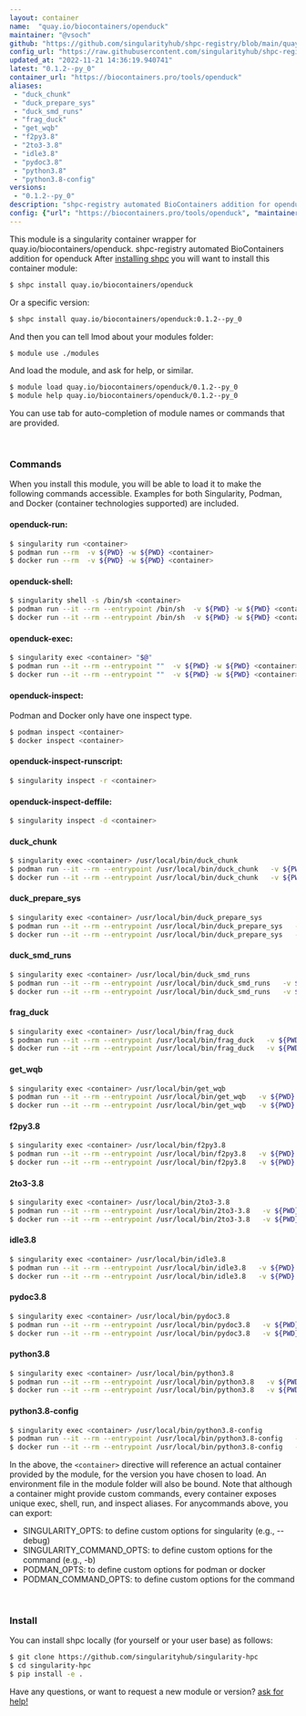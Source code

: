 ```yaml
---
layout: container
name:  "quay.io/biocontainers/openduck"
maintainer: "@vsoch"
github: "https://github.com/singularityhub/shpc-registry/blob/main/quay.io/biocontainers/openduck/container.yaml"
config_url: "https://raw.githubusercontent.com/singularityhub/shpc-registry/main/quay.io/biocontainers/openduck/container.yaml"
updated_at: "2022-11-21 14:36:19.940741"
latest: "0.1.2--py_0"
container_url: "https://biocontainers.pro/tools/openduck"
aliases:
 - "duck_chunk"
 - "duck_prepare_sys"
 - "duck_smd_runs"
 - "frag_duck"
 - "get_wqb"
 - "f2py3.8"
 - "2to3-3.8"
 - "idle3.8"
 - "pydoc3.8"
 - "python3.8"
 - "python3.8-config"
versions:
 - "0.1.2--py_0"
description: "shpc-registry automated BioContainers addition for openduck"
config: {"url": "https://biocontainers.pro/tools/openduck", "maintainer": "@vsoch", "description": "shpc-registry automated BioContainers addition for openduck", "latest": {"0.1.2--py_0": "sha256:28c0db678edbdeec5c7e8f1e54cdf8616b6af860af4920ccf82c6cc4991f50f7"}, "tags": {"0.1.2--py_0": "sha256:28c0db678edbdeec5c7e8f1e54cdf8616b6af860af4920ccf82c6cc4991f50f7"}, "docker": "quay.io/biocontainers/openduck", "aliases": {"duck_chunk": "/usr/local/bin/duck_chunk", "duck_prepare_sys": "/usr/local/bin/duck_prepare_sys", "duck_smd_runs": "/usr/local/bin/duck_smd_runs", "frag_duck": "/usr/local/bin/frag_duck", "get_wqb": "/usr/local/bin/get_wqb", "f2py3.8": "/usr/local/bin/f2py3.8", "2to3-3.8": "/usr/local/bin/2to3-3.8", "idle3.8": "/usr/local/bin/idle3.8", "pydoc3.8": "/usr/local/bin/pydoc3.8", "python3.8": "/usr/local/bin/python3.8", "python3.8-config": "/usr/local/bin/python3.8-config"}}
---
```


This module is a singularity container wrapper for quay.io/biocontainers/openduck.
shpc-registry automated BioContainers addition for openduck
After [installing shpc](#install) you will want to install this container module:


```bash
$ shpc install quay.io/biocontainers/openduck
```

Or a specific version:

```bash
$ shpc install quay.io/biocontainers/openduck:0.1.2--py_0
```

And then you can tell lmod about your modules folder:

```bash
$ module use ./modules
```

And load the module, and ask for help, or similar.

```bash
$ module load quay.io/biocontainers/openduck/0.1.2--py_0
$ module help quay.io/biocontainers/openduck/0.1.2--py_0
```

You can use tab for auto-completion of module names or commands that are provided.

<br>

### Commands

When you install this module, you will be able to load it to make the following commands accessible.
Examples for both Singularity, Podman, and Docker (container technologies supported) are included.

#### openduck-run:

```bash
$ singularity run <container>
$ podman run --rm  -v ${PWD} -w ${PWD} <container>
$ docker run --rm  -v ${PWD} -w ${PWD} <container>
```

#### openduck-shell:

```bash
$ singularity shell -s /bin/sh <container>
$ podman run --it --rm --entrypoint /bin/sh  -v ${PWD} -w ${PWD} <container>
$ docker run --it --rm --entrypoint /bin/sh  -v ${PWD} -w ${PWD} <container>
```

#### openduck-exec:

```bash
$ singularity exec <container> "$@"
$ podman run --it --rm --entrypoint ""  -v ${PWD} -w ${PWD} <container> "$@"
$ docker run --it --rm --entrypoint ""  -v ${PWD} -w ${PWD} <container> "$@"
```

#### openduck-inspect:

Podman and Docker only have one inspect type.

```bash
$ podman inspect <container>
$ docker inspect <container>
```

#### openduck-inspect-runscript:

```bash
$ singularity inspect -r <container>
```

#### openduck-inspect-deffile:

```bash
$ singularity inspect -d <container>
```


#### duck_chunk

```bash
$ singularity exec <container> /usr/local/bin/duck_chunk
$ podman run --it --rm --entrypoint /usr/local/bin/duck_chunk   -v ${PWD} -w ${PWD} <container> -c " $@"
$ docker run --it --rm --entrypoint /usr/local/bin/duck_chunk   -v ${PWD} -w ${PWD} <container> -c " $@"
```


#### duck_prepare_sys

```bash
$ singularity exec <container> /usr/local/bin/duck_prepare_sys
$ podman run --it --rm --entrypoint /usr/local/bin/duck_prepare_sys   -v ${PWD} -w ${PWD} <container> -c " $@"
$ docker run --it --rm --entrypoint /usr/local/bin/duck_prepare_sys   -v ${PWD} -w ${PWD} <container> -c " $@"
```


#### duck_smd_runs

```bash
$ singularity exec <container> /usr/local/bin/duck_smd_runs
$ podman run --it --rm --entrypoint /usr/local/bin/duck_smd_runs   -v ${PWD} -w ${PWD} <container> -c " $@"
$ docker run --it --rm --entrypoint /usr/local/bin/duck_smd_runs   -v ${PWD} -w ${PWD} <container> -c " $@"
```


#### frag_duck

```bash
$ singularity exec <container> /usr/local/bin/frag_duck
$ podman run --it --rm --entrypoint /usr/local/bin/frag_duck   -v ${PWD} -w ${PWD} <container> -c " $@"
$ docker run --it --rm --entrypoint /usr/local/bin/frag_duck   -v ${PWD} -w ${PWD} <container> -c " $@"
```


#### get_wqb

```bash
$ singularity exec <container> /usr/local/bin/get_wqb
$ podman run --it --rm --entrypoint /usr/local/bin/get_wqb   -v ${PWD} -w ${PWD} <container> -c " $@"
$ docker run --it --rm --entrypoint /usr/local/bin/get_wqb   -v ${PWD} -w ${PWD} <container> -c " $@"
```


#### f2py3.8

```bash
$ singularity exec <container> /usr/local/bin/f2py3.8
$ podman run --it --rm --entrypoint /usr/local/bin/f2py3.8   -v ${PWD} -w ${PWD} <container> -c " $@"
$ docker run --it --rm --entrypoint /usr/local/bin/f2py3.8   -v ${PWD} -w ${PWD} <container> -c " $@"
```


#### 2to3-3.8

```bash
$ singularity exec <container> /usr/local/bin/2to3-3.8
$ podman run --it --rm --entrypoint /usr/local/bin/2to3-3.8   -v ${PWD} -w ${PWD} <container> -c " $@"
$ docker run --it --rm --entrypoint /usr/local/bin/2to3-3.8   -v ${PWD} -w ${PWD} <container> -c " $@"
```


#### idle3.8

```bash
$ singularity exec <container> /usr/local/bin/idle3.8
$ podman run --it --rm --entrypoint /usr/local/bin/idle3.8   -v ${PWD} -w ${PWD} <container> -c " $@"
$ docker run --it --rm --entrypoint /usr/local/bin/idle3.8   -v ${PWD} -w ${PWD} <container> -c " $@"
```


#### pydoc3.8

```bash
$ singularity exec <container> /usr/local/bin/pydoc3.8
$ podman run --it --rm --entrypoint /usr/local/bin/pydoc3.8   -v ${PWD} -w ${PWD} <container> -c " $@"
$ docker run --it --rm --entrypoint /usr/local/bin/pydoc3.8   -v ${PWD} -w ${PWD} <container> -c " $@"
```


#### python3.8

```bash
$ singularity exec <container> /usr/local/bin/python3.8
$ podman run --it --rm --entrypoint /usr/local/bin/python3.8   -v ${PWD} -w ${PWD} <container> -c " $@"
$ docker run --it --rm --entrypoint /usr/local/bin/python3.8   -v ${PWD} -w ${PWD} <container> -c " $@"
```


#### python3.8-config

```bash
$ singularity exec <container> /usr/local/bin/python3.8-config
$ podman run --it --rm --entrypoint /usr/local/bin/python3.8-config   -v ${PWD} -w ${PWD} <container> -c " $@"
$ docker run --it --rm --entrypoint /usr/local/bin/python3.8-config   -v ${PWD} -w ${PWD} <container> -c " $@"
```



In the above, the `<container>` directive will reference an actual container provided
by the module, for the version you have chosen to load. An environment file in the
module folder will also be bound. Note that although a container
might provide custom commands, every container exposes unique exec, shell, run, and
inspect aliases. For anycommands above, you can export:

 - SINGULARITY_OPTS: to define custom options for singularity (e.g., --debug)
 - SINGULARITY_COMMAND_OPTS: to define custom options for the command (e.g., -b)
 - PODMAN_OPTS: to define custom options for podman or docker
 - PODMAN_COMMAND_OPTS: to define custom options for the command

<br>

### Install

You can install shpc locally (for yourself or your user base) as follows:

```bash
$ git clone https://github.com/singularityhub/singularity-hpc
$ cd singularity-hpc
$ pip install -e .
```

Have any questions, or want to request a new module or version? [ask for help!](https://github.com/singularityhub/singularity-hpc/issues)